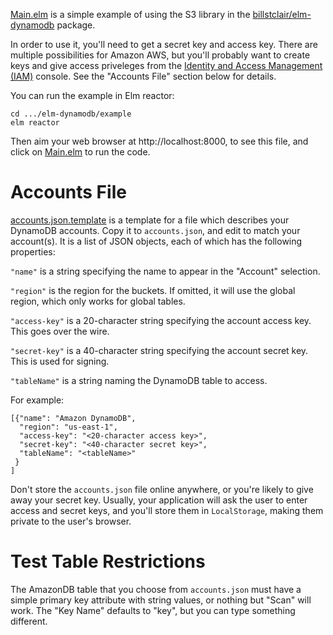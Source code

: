 [Main.elm](Main.elm) is a simple example of using the S3 library in the [billstclair/elm-dynamodb](http://package.elm-lang.org/packages/billstclair/elm-dynamodb/latest) package.

In order to use it, you'll need to get a secret key and access key. There are multiple possibilities for Amazon AWS, but you'll probably want to create keys and give access priveleges from the [Identity and Access Management (IAM)](https://console.aws.amazon.com/iam/) console. See the "Accounts File" section below for details.

You can run the example in Elm reactor:

    cd .../elm-dynamodb/example
    elm reactor
    
Then aim your web browser at http://localhost:8000, to see this file, and click on [Main.elm](Main.elm) to run the code.

# Accounts File

[accounts.json.template](accounts.json.template) is a template for a file which describes your DynamoDB accounts. Copy it to `accounts.json`, and edit to match your account(s). It is a list of JSON objects, each of which has the following properties:

`"name"` is a string specifying the name to appear in the "Account" selection.

`"region"` is the region for the buckets. If omitted, it will use the global region, which only works for global tables.

`"access-key"` is a 20-character string specifying the account access key. This goes over the wire.

`"secret-key"` is a 40-character string specifying the account secret key. This is used for signing.

`"tableName"` is a string naming the DynamoDB table to access.

For example:

    [{"name": "Amazon DynamoDB",
      "region": "us-east-1",
      "access-key": "<20-character access key>",
      "secret-key": "<40-character secret key>",
      "tableName": "<tableName>"
     }
    ]

Don't store the `accounts.json` file online anywhere, or you're likely to give away your secret key. Usually, your application will ask the user to enter access and secret keys, and you'll store them in `LocalStorage`, making them private to the user's browser.

# Test Table Restrictions

The AmazonDB table that you choose from `accounts.json` must have a simple primary key attribute with string values, or nothing but "Scan" will work. The "Key Name" defaults to "key", but you can type something different.

